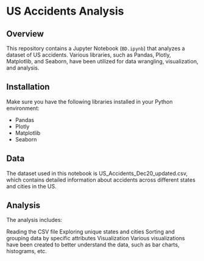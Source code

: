 # US Accidents Analysis

## Overview
This repository contains a Jupyter Notebook (`BD.ipynb`) that analyzes a dataset of US accidents. Various libraries, such as Pandas, Plotly, Matplotlib, and Seaborn, have been utilized for data wrangling, visualization, and analysis.

## Installation
Make sure you have the following libraries installed in your Python environment:
- Pandas
- Plotly
- Matplotlib
- Seaborn
## Data
The dataset used in this notebook is US_Accidents_Dec20_updated.csv, which contains detailed information about accidents across different states and cities in the US.

## Analysis
The analysis includes:

Reading the CSV file
Exploring unique states and cities
Sorting and grouping data by specific attributes
Visualization
Various visualizations have been created to better understand the data, such as bar charts, histograms, etc.

